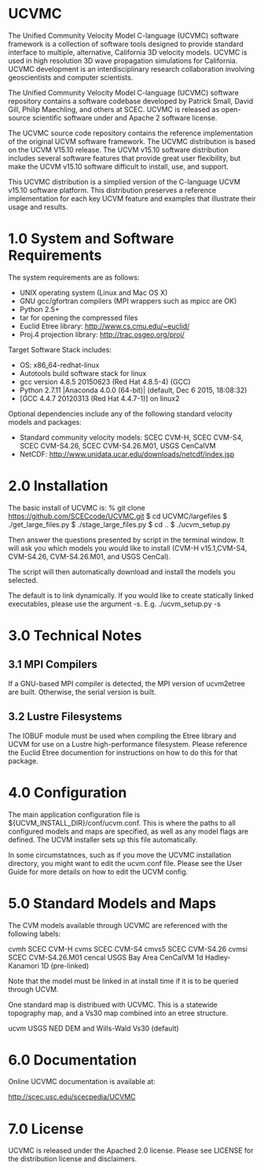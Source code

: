 # UCVMC
The Unified Community Velocity Model C-language (UCVMC) software framework is a collection of software tools designed to provide standard interface to multiple, alternative, California 3D velocity models. UCVMC is used in high resolution 3D wave propagation simulations for California. UCVMC development is an interdisciplinary research collaboration involving geoscientists and computer scientists.

The Unified Community Velocity Model C-language (UCVMC) software repository contains a software codebase developed by Patrick Small, David Gill, Philip Maechling, and others at SCEC. UCVMC is released as open-source scientific software under and Apache 2 software license.

The UCVMC source code repository contains the reference implementation of the original UCVM software framework. The UCVMC distribution is based on the UCVM V15.10 release. The UCVM v15.10 software distribution includes several software features that provide great user flexibility, but make the UCVM v15.10 software difficult to install, use, and support.

This UCVMC distribution is a simplied version of the C-language UCVM v15.10 software platform. This distribution preserves a reference implementation for each key UCVM feature and examples that illustrate their usage and results.

# 1.0 System and Software Requirements

The system requirements are as follows: 

- UNIX operating system (Linux and Mac OS X) 
- GNU gcc/gfortran compilers (MPI wrappers such as mpicc are OK) 
- Python 2.5+
- tar for opening the compressed files 
- Euclid Etree library: http://www.cs.cmu.edu/~euclid/
- Proj.4 projection library: http://trac.osgeo.org/proj/

Target Software Stack includes:
* OS: x86_64-redhat-linux
* Autotools build software stack for linux
* gcc version 4.8.5 20150623 (Red Hat 4.8.5-4) (GCC)
* Python 2.7.11 |Anaconda 4.0.0 (64-bit)| (default, Dec  6 2015, 18:08:32) 
* [GCC 4.4.7 20120313 (Red Hat 4.4.7-1)] on linux2

Optional dependencies include any of the following standard velocity models
and packages:

- Standard community velocity models: SCEC CVM-H, SCEC CVM-S4, SCEC CVM-S4.26, 
  SCEC CVM-S4.26.M01, USGS CenCalVM
- NetCDF: http://www.unidata.ucar.edu/downloads/netcdf/index.jsp

# 2.0 Installation
The basic install of UCVMC is:
% git clone https://github.com/SCECcode/UCVMC.git
$ cd UCVMC/largefiles
$ ./get_large_files.py
$ ./stage_large_files.py
$ cd ..
$ ./ucvm_setup.py

Then answer the questions presented by script in the terminal window. 
It will ask you which models you would like to install (CVM-H v15.1,CVM-S4, CVM-S4.26, CVM-S4.26.M01, and USGS CenCal).

The script will then automatically download and install the models you selected.

The default is to link dynamically. If you would like to create statically linked executables,
please use the argument -s. E.g. ./ucvm_setup.py -s

# 3.0 Technical Notes
## 3.1 MPI Compilers

If a GNU-based MPI compiler is detected, the MPI version of ucvm2etree are
built. Otherwise, the serial version is built.

## 3.2 Lustre Filesystems
The IOBUF module must be used when compiling the Etree library and UCVM for 
use on a Lustre high-performance filesystem. Please reference the Euclid Etree 
documention for instructions on how to do this for that package.

# 4.0 Configuration
The main application configuration file is ${UCVM_INSTALL_DIR}/conf/ucvm.conf. 
This is where the paths to all configured models and maps are specified, as 
well as any model flags are defined. The UCVM installer sets up this file 
automatically.

In some circumstatnces, such as if you move the UCVMC installation directory,
you might want to edit the ucvm.conf file. Please see the User Guide for more details on how to edit the UCVM config.

# 5.0 Standard Models and Maps
The CVM models available through UCVMC are referenced with the following labels:

cvmh	     	    SCEC CVM-H
cvms	     	    SCEC CVM-S4
cmvs5               SCEC CVM-S4.26
cvmsi               SCEC CVM-S4.26.M01
cencal	     	    USGS Bay Area CenCalVM
1d		    Hadley-Kanamori 1D (pre-linked)

Note that the model must be linked in at install time if it is to be queried 
through UCVM.

One standard map is distribued with UCVMC. This is a statewide
topography map, and a Vs30 map combined into an etree structure.

ucvm	     USGS NED DEM and Wills-Wald Vs30 (default)

# 6.0 Documentation
Online UCVMC documentation is available at:

http://scec.usc.edu/scecpedia/UCVMC

# 7.0 License
UCVMC is released under the Apached 2.0 license. Please see LICENSE for the distribution license and disclaimers.
